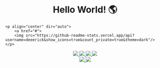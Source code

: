 <div class="markdown-heading">

<h1 align="center" class="heading-element" dir="auto">Hello World! 🌎</h1>

    <p align="center" dir="auto">
        <a href="#">
        <img src="https://github-readme-stats.vercel.app/api?username=deeerick&show_icons=true&count_private=true&theme=dark"/>
    </p>

<p align="center" dir="auto">
    <a href="#">
<!--     <img src="https://github-readme-stats.vercel.app/api/top-langs/?username=Deeerick&layout=compact&show_icons=true&theme=dark&hide=PowerShell,Batchfile"> -->
</p>

<p align="center" dir="auto">
    <img src="https://img.shields.io/badge/GIT-E44C30?style=for-the-badge&logo=git&logoColor=white"/>
    <img src="https://img.shields.io/badge/HTML5-E34F26?style=for-the-badge&logo=html5&logoColor=white"/>
    <img src="https://img.shields.io/badge/CSS3-1572B6?style=for-the-badge&logo=css3&logoColor=white"/>
    <img src="https://img.shields.io/badge/Bootstrap-563D7C?style=for-the-badge&logo=bootstrap&logoColor=white"/>
    <br>
    <img src="https://img.shields.io/badge/Python-FFD43B?style=for-the-badge&logo=python&logoColor=blue"/>
    <img src="https://img.shields.io/badge/Flask-000000?style=for-the-badge&logo=flask&logoColor=white"/>
<!--     <img src="https://img.shields.io/badge/Django-092E20?style=for-the-badge&logo=django&logoColor=green"/>
    <img src="https://img.shields.io/badge/django%20rest-ff1709?style=for-the-badge&logo=django&logoColor=white"/> -->
    <br>
</p>

</div>
